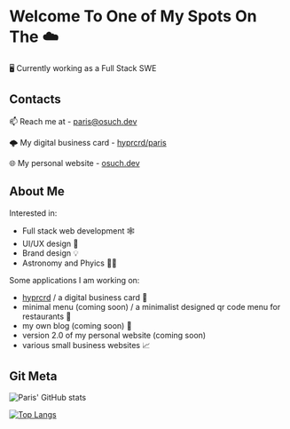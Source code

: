 # Welcome To One of My Spots On The ☁️
🖥️ Currently working as a Full Stack SWE

## Contacts
📫 Reach me at - paris@osuch.dev

🌩️ My digital business card - [hyprcrd/paris](https://hyprcrd.com/paris)

🌐 My personal website - [osuch.dev](https://osuch.dev)

## About Me
Interested in:
- Full stack web development 🕸️
- UI/UX design 🎨
- Brand design 💡
- Astronomy and Phyics 🔭🌃

Some applications I am working on:
- [hyprcrd](https://hyprcrd.com) / a digital business card 🔗
- minimal menu (coming soon) / a minimalist designed qr code menu for restaurants 📃
- my own blog (coming soon) 📝
- version 2.0 of my personal website (coming soon)
- various small business websites 📈

## Git Meta

![Paris' GitHub stats](https://github-readme-stats.vercel.app/api?username=parisosuch-dev&show_icons=true&theme=nightowl)

[![Top Langs](https://github-readme-stats.vercel.app/api/top-langs/?username=parisosuch-dev&layout=compact&theme=nightowl)](https://github.com/anuraghazra/github-readme-stats)
